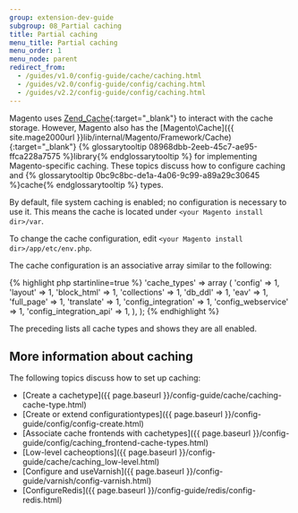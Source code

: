 ```yaml
---
group: extension-dev-guide
subgroup: 08_Partial caching
title: Partial caching
menu_title: Partial caching
menu_order: 1
menu_node: parent
redirect_from:
  - /guides/v1.0/config-guide/cache/caching.html
  - /guides/v2.0/config-guide/config/caching.html
  - /guides/v2.2/config-guide/config/caching.html
---
```


Magento uses [Zend_Cache](http://framework.zend.com/manual/1.12/en/zend.cache.html){:target="_blank"} to interact with the cache storage. However, Magento also has the [Magento\Cache]({{ site.mage2000url }}lib/internal/Magento/Framework/Cache){:target="_blank"} {% glossarytooltip 08968dbb-2eeb-45c7-ae95-ffca228a7575 %}library{% endglossarytooltip %} for implementing Magento-specific caching. These topics discuss how to configure caching and {% glossarytooltip 0bc9c8bc-de1a-4a06-9c99-a89a29c30645 %}cache{% endglossarytooltip %} types.

<div class="bs-callout bs-callout-info" id="info">
	<p>By default, file system caching is enabled; no configuration is necessary to use it. This means the cache is located under <code>&lt;your Magento install dir>/var</code>.</p>
</div>

To change the cache configuration, edit `<your Magento install dir>/app/etc/env.php`.

The cache configuration is an associative array similar to the following:

{% highlight php startinline=true %}
'cache_types' =>
	array (
		'config' => 1,
		'layout' => 1,
		'block_html' => 1,
		'collections' => 1,
		'db_ddl' => 1,
		'eav' => 1,
		'full_page' => 1,
		'translate' => 1,
		'config_integration' => 1,
		'config_webservice' => 1,
		'config_integration_api' => 1,
	),
);
{% endhighlight %}

The preceding lists all cache types and shows they are all enabled.

## More information about caching

The following topics discuss how to set up caching:

*	[Create a cachetype]({{ page.baseurl }}/config-guide/cache/caching-cache-type.html)
*	[Create or extend configurationtypes]({{ page.baseurl }}/config-guide/config/config-create.html)
*	[Associate cache frontends with cachetypes]({{ page.baseurl }}/config-guide/config/caching_frontend-cache-types.html)
*	[Low-level cacheoptions]({{ page.baseurl }}/config-guide/cache/caching_low-level.html)
*	[Configure and useVarnish]({{ page.baseurl }}/config-guide/varnish/config-varnish.html)
*	[ConfigureRedis]({{ page.baseurl }}/config-guide/redis/config-redis.html)
